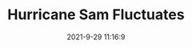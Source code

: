 ---
"title": "Hurricane Sam Fluctuates"
"date": "2021-9-29 11:16:9"
"feed_name": "RIGZONE"
"feed_website": "http://www.rigzone.com/"
"feed_rss": "http://www.rigzone.com/news/rss/rigzone_latest.aspx"
"link": "https://www.rigzone.com/news/hurricane_sam_fluctuates-29-sep-2021-166568-article/?rss=true"
"source": "None"
"file": "_posts/2021-1-1-37de09ca5a83cca2bf50db32e22929959f5ca7e6.md"
"accident": "1"
"drilling": "0"
"dead": "0"
"injured": "0"
"arrested": "0"
"where": "unknown site"
"causes": "unknown"
"place": "unknown place"
---